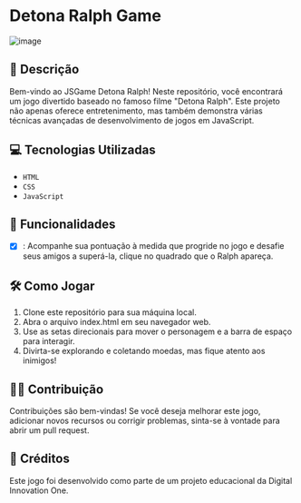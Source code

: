 # Detona Ralph Game
![image](https://github.com/user-attachments/assets/219fe6db-b498-47c9-bcc1-3b5aa69c1b45)

## 📑 Descrição
Bem-vindo ao JSGame Detona Ralph! Neste repositório, você encontrará um jogo divertido baseado no famoso filme "Detona Ralph". Este projeto não apenas oferece entretenimento, mas também demonstra várias técnicas avançadas de desenvolvimento de jogos em JavaScript.

## 💻 Tecnologias Utilizadas
- `HTML`
- `CSS`
- `JavaScript`

## 🎯 Funcionalidades 
- [x] : Acompanhe sua pontuação à medida que progride no jogo e desafie seus amigos a superá-la, clique no quadrado que o Ralph apareça.

## 🛠️ Como Jogar
1. Clone este repositório para sua máquina local.
2. Abra o arquivo index.html em seu navegador web.
3. Use as setas direcionais para mover o personagem e a barra de espaço para interagir.
4. Divirta-se explorando e coletando moedas, mas fique atento aos inimigos!

## 👨‍💻 Contribuição
Contribuições são bem-vindas! Se você deseja melhorar este jogo, adicionar novos recursos ou corrigir problemas, sinta-se à vontade para abrir um pull request.

## 🚧 Créditos
Este jogo foi desenvolvido como parte de um projeto educacional da Digital Innovation One.

